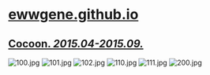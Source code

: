 
# [ewwgene.github.io](https://ewwgene.github.io/)
## [Cocoon. _2015.04-2015.09._](https://ewwgene.github.io/Cocoon)
<a id="100"></a> ![100.jpg](https://ewwgene.github.io/Cocoon/100.jpg)
<a id="101"></a> ![101.jpg](https://ewwgene.github.io/Cocoon/101.jpg)
<a id="102"></a> ![102.jpg](https://ewwgene.github.io/Cocoon/102.jpg)
<a id="110"></a> ![110.jpg](https://ewwgene.github.io/Cocoon/110.jpg)
<a id="111"></a> ![111.jpg](https://ewwgene.github.io/Cocoon/111.jpg)
<a id="200m"></a> ![200.jpg](https://ewwgene.github.io/Cocoon/Making/200.jpg)

